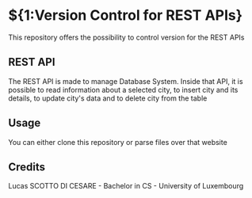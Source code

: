 # ${1:Version Control for REST APIs}
This repository offers the possibility to control version for the REST APIs
## REST API
The REST API is made to manage Database System. Inside that API, it is possible to read information about a selected city, to insert city and its details, to update city's data and to delete city from the table
## Usage
 You can either clone this repository or parse files over that website
## Credits
Lucas SCOTTO DI CESARE - Bachelor in  CS - University of Luxembourg  
